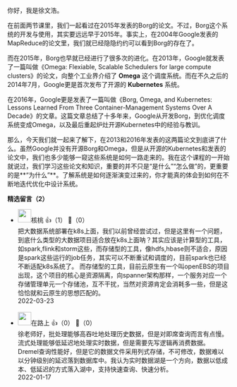 你好，我是徐文浩。

在前面两节课里，我们一起看过在2015年发表的Borg的论文。不过，Borg这个系统的开发与使用，其实要远远早于2015年。事实上，在2004年Google发表的MapReduce的论文里，我们就已经隐隐约约可以看到Borg的存在了。

而在2015年，Borg也早就已经进行了很多次的进化。在2013年，Google就发表了一篇叫做《Omega: Flexiable, Scalable Schedulers for large compute clusters》的论文，向整个工业界介绍了 **Omega** 这个调度系统。而在不久之后的2014年7月，Google更是首次发布了开源的 **Kubernetes** 系统。

在2016年，Google更是发表了一篇叫做《Borg, Omega, and Kubernetes: Lessons Learned From Three Container-Management Systems Over A Decade》的文章。这篇文章总结了十多年来，Google从开发Borg，到优化调度系统变成Omega，以及最后重起炉灶开源Kubernetes中的经验与教训。

那么，今天我们就一起来了解下，在2013和2016年发表的这两篇论文到底讲了什么。虽然Google并没有开源Borg和Omega，但是从开源的Kubernetes和发表的论文中，我们也多少能够一窥这些系统是如何一路走来的。我在这个课程的一开始就说过，我们学习这些论文和知识，重要的并不只是“是什么”“怎么做”的，更重要的是**“为什么”**。了解系统是如何逐渐演变过来的，你才能真的体会到如何在不断地迭代优化中设计系统。
<div><strong>精选留言（2）</strong></div><ul>
<li><img src="https://static001.geekbang.org/account/avatar/00/15/22/f4/9fd6f8f0.jpg" width="30px"><span>核桃</span> 👍（1） 💬（0）<div>把大数据系统部署在k8s上面，我们以前曾经尝试过，但是这里有一个问题，到底什么类型的大数据项目适合放在k8s上面呐？其实应该是计算型的工具，如spark,flink和storm这些，而存储型的工具，像hdfs,hbase则不适合，原因是spark这些运行的job任务，其实可以不断重试和调度的，目前spark也已经不断适配k8s系统了。
而存储型的工具，目前云原生有一个叫openEBS的项目出现，这个项目的核心是资源隔离，向spanner架构那样，一个服务对应一个存储管理单元一个存储池，互不干扰，当然对资源肯定会消耗多一些，但是这恰恰就和云原生的思想匹配的。</div>2022-03-23</li><br/><li><img src="https://static001.geekbang.org/account/avatar/00/15/66/8f/02be926d.jpg" width="30px"><span>在路上</span> 👍（0） 💬（0）<div>徐老师好，批处理能够高吞吐地处理历史数据，但是对即席查询而言有点慢。流式处理能够低延迟地处理实时数据，但是需要先写逻辑再消费数据。Dremel查询性能好，但是它的数据文件采用列式存储，不可修改，数据难以以分钟级别的延迟落到数据库中。我认为实时数据湖是一个方向，数据以低成本、低延迟的方式落入湖中，支持快速查询、快速分析。</div>2022-01-17</li><br/>
</ul>